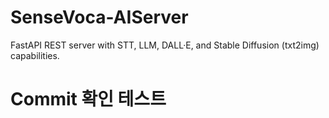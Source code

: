 # SenseVoca-AIServer
FastAPI REST server with STT, LLM, DALL·E, and Stable Diffusion (txt2img) capabilities.

# Commit 확인 테스트